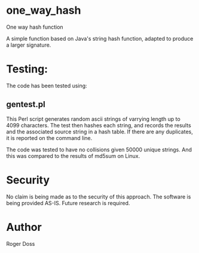 # one\_way\_hash
One way hash function

A simple function based on Java's string hash
function, adapted to produce a larger signature.

# Testing:
The code has been tested using:

## gentest.pl

This Perl script generates random ascii strings
of varrying length up to 4099 characters. The
test then hashes each string, and records
the results and the associated source string in 
a hash table. If there are any duplicates, it
is reported on the command line.

The code was tested to have no collisions given
50000 unique strings. And this was compared to the
results of md5sum on Linux.

# Security
No claim is being made as to the security of this
approach. The software is being provided AS-IS.
Future research is required.

# Author
Roger Doss
